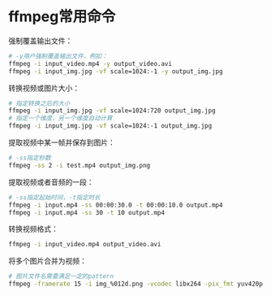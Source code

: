 # ffmpeg常用命令

强制覆盖输出文件：
```bash
# -y用户强制覆盖输出文件，例如：
ffmpeg -i input_video.mp4 -y output_video.avi
ffmpeg -i input_img.jpg -vf scale=1024:-1 -y output_img.jpg
```

转换视频或图片大小：
```bash
# 指定转换之后的大小
ffmpeg -i input_img.jpg -vf scale=1024:720 output_img.jpg
# 指定一个维度，另一个维度自动计算
ffmpeg -i input_img.jpg -vf scale=1024:-1 output_img.jpg
```

提取视频中某一帧并保存到图片：
```bash
# -ss指定秒数
ffmpeg -ss 2 -i test.mp4 output_img.png
```

提取视频或者音频的一段：
```bash
# -ss指定起始时间，-t指定时长
ffmpeg -i input.mp4 -ss 00:00:30.0 -t 00:00:10.0 output.mp4
ffmpeg -i input.mp4 -ss 30 -t 10 output.mp4
```

转换视频格式：
```bash
ffmpeg -i input_video.mp4 output_video.avi
```

将多个图片合并为视频：
```bash
# 图片文件名需要满足一定的pattern
ffmpeg -framerate 15 -i img_%012d.png -vcodec libx264 -pix_fmt yuv420p -vf hflip output_video.mp4
```
